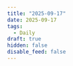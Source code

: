 ```yaml
---
title: "2025-09-17"
date: 2025-09-17
tags:
  - Daily
draft: true
hidden: false
disable_feed: false
---
```


